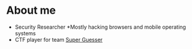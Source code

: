 # About me

* Security Researcher 
   *Mostly hacking browsers and mobile operating systems
* CTF player for team [Super Guesser](https://ctftime.org/team/130817)
